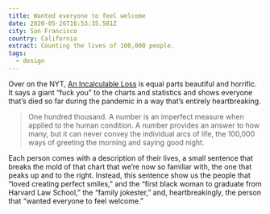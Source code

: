```yaml
---
title: Wanted everyone to feel welcome
date: 2020-05-26T16:53:35.581Z
city: San Francisco
country: California
extract: Counting the lives of 100,000 people.
tags: 
  - design
---
```

Over on the NYT, [An Incalculable Loss](https://www.nytimes.com/interactive/2020/05/24/us/us-coronavirus-deaths-100000.html) is equal parts beautiful and horrific. It says a giant “fuck you” to the charts and statistics and shows everyone that’s died so far during the pandemic in a way that’s entirely heartbreaking. 

> One hundred thousand. A number is an imperfect measure when applied to the human condition. A number provides an answer to how many, but it can never convey the individual arcs of life, the 100,000 ways of greeting the morning and saying good night. 

Each person comes with a description of their lives, a small sentence that breaks the mold of that chart that we’re now so familiar with, the one that peaks up and to the right. Instead, this sentence show us the people that “loved creating perfect smiles,” and the “first black woman to graduate from Harvard Law School,” the “family jokester,” and, heartbreakingly, the person that “wanted everyone to feel welcome.”
